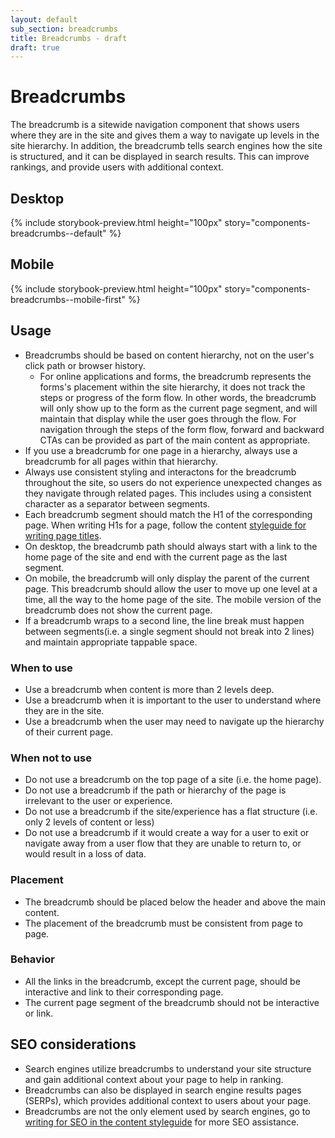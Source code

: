 ```yaml
---
layout: default
sub_section: breadcrumbs
title: Breadcrumbs - draft
draft: true
---
```


# Breadcrumbs

<p class="va-introtext">The breadcrumb is a sitewide navigation component that shows users where they are in the site and gives them a way to navigate up levels in the site hierarchy. In addition, the breadcrumb tells search engines how the site is structured, and it can be displayed in search results. This can improve rankings, and provide users with additional context. </p>

## Desktop
{% include storybook-preview.html height="100px" story="components-breadcrumbs--default" %}


## Mobile
{% include storybook-preview.html height="100px" story="components-breadcrumbs--mobile-first" %}


<!-- ## Variations
*If multiple variations of the component exist (eg accordions can have a border or be borderless) use this section to present those variations. Include live examples from Storybook.*-->



## Usage
- Breadcrumbs should be based on content hierarchy, not on the user's click path or browser history. 
  - For online applications and forms, the breadcrumb represents the forms's placement within the site hierarchy, it does not track the steps or progress of the form flow.  In other words, the breadcrumb will only show up to the form as the current page segment, and will maintain that display while the user goes through the flow. For navigation through the steps of the form flow, forward and backward CTAs can be provided as part of the main content as appropriate. 
- If you use a breadcrumb for one page in a hierarchy, always use a breadcrumb for all pages within that hierarchy. 
- Always use consistent styling and interactons for the breadcrumb throughout the site, so users do not experience unexpected changes as they navigate through related pages. This includes using a consistent character as a separator between segments.   
- Each breadcrumb segment should match the H1 of the corresponding page. When writing H1s for a page, follow the content [styleguide for writing page titles](https://design.va.gov/content-style-guide/page-titles-and-section-titles). 
- On desktop, the breadcrumb path should always start with a link to the home page of the site and end with the current page as the last segment. 
- On mobile, the breadcrumb will only display the parent of the current page.  This breadcrumb should allow the user to move up one level at a time, all the way to the home page of the site.  The mobile version of the breadcrumb does not show the current page.  
- If a breadcrumb wraps to a second line, the line break must happen between segments(i.e. a single segment should not break into 2 lines) and maintain appropriate tappable space. 


### When to use
- Use a breadcrumb when content is more than 2 levels deep. 
- Use a breadcrumb when it is important to the user to understand where they are in the site.
- Use a breadcrumb when the user may need to navigate up the hierarchy of their current page. 


### When not to use
- Do not use a breadcrumb on the top page of a site (i.e. the home page). 
- Do not use a breadcrumb if the path or hierarchy of the page is irrelevant to the user or experience. 
- Do not use a breadcrumb if the site/experience has a flat structure (i.e. only 2 levels of content or less)
- Do not use a breadcrumb if it would create a way for a user to exit or navigate away from a user flow that they are unable to return to, or would result in a loss of data. 


### Placement
- The breadcrumb should be placed below the header and above the main content.
- The placement of the breadcrumb must be consistent from page to page. 


### Behavior
- All the links in the breadcrumb, except the current page, should be interactive and link to their corresponding page.
- The current page segment of the breadcrumb should not be interactive or link. 


<!--## Accessibility considerations-->

<!-- ## SEO considerations (optional)-->
## SEO considerations
- Search engines utilize breadcrumbs to understand your site structure and gain additional context about your page to help in ranking.
- Breadcrumbs can also be displayed in search engine results pages (SERPs), which provides additional context to users about your page.
- Breadcrumbs are not the only element used by search engines, go to [writing for SEO in the content styleguide](https://design.va.gov/content-style-guide/seo) for more SEO assistance. 

<!-- ## Resources (optional)-->
